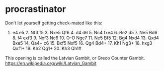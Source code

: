 # procrastinator

Don't let yourself getting check-mated like this:

1. e4 e5 2. Nf3 f5 3. Nxe5 Qf6 4. d4 d6 5. Nc4 fxe4 6. Be2 d5 7. Ne5 Bd6 8. f4 exf3 9. Nxf3 Nc6 10. O-O Nge7 11. Ne5 Bf5 12. Bg4 Nxd4 13. Qxd4 Bxe5 14. Qa4+ c6 15. Bxf5 Nxf5 16. Qg4 Bd4+ 17. Kh1 Ng3+ 18. hxg3 Qxf1+ 19. Kh2 Qg1+ 20. Kh3 Qh1# 

This opening is called the Latvian Gambit, or Greco Counter Gambit. https://en.wikipedia.org/wiki/Latvian_Gambit

